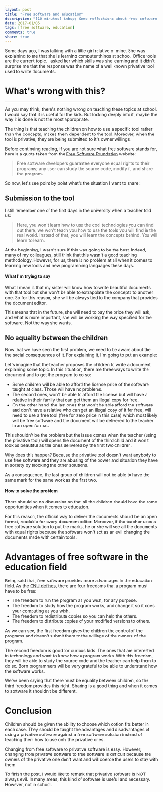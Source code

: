 ```yaml
---
layout: post
title: "Free software and education"
description: "[10 minutes] &nbsp; Some reflections about free software in the education area"
date: 2017-01/05
tags: [free software, education]
comments: true
share: true
---
```



Some days ago, I was talking with a little girl relative of mine. She was explaining to me that she is learning computer things at school. Office tools are the current topic. I asked her which skills was she learning and it didn't surprise me that the response was the name of a well known privative tool used to write documents.

# What's wrong with this?

---

As you may think, there's nothing wrong on teaching these topics at school. I would say that it is useful for the kids. But looking deeply into it, maybe the way it is done is not the most appropriate.

The thing is that teaching the children on how to use a specific tool rather than the concepts, makes them dependent to the tool. Moreover, when the tool is privative, they are being submitted to it's owner willings.

Before continuing reading, if you are not sure what free software stands for, here is a quote taken from the [Free Software Foundation](https://www.fsf.org/) website:

> Free software developers guarantee everyone equal rights to their programs; any user can study the source code, modify it, and share the program.

So now, let's see point by point what's the situation I want to share:

## Submission to the tool

I still remember one of the first days in the university when a teacher told us:

> Here, you won't learn how to use the cool technologies you can find out there, we won't teach you how to use the tools you will find in the real world. Instead of that, you will learn the concepts behind. You will learn to learn.

At the beginning, I wasn't sure if this was going to be the best. Indeed, many of my colleagues, still think that this wasn't a good teaching methodology. However, for us, there is no problem at all when it comes to learning new tools and new programming languages these days.

#### What I'm trying to say

What I mean is that my sister will know how to write beautiful documents with that tool but she won't be able to extrapolate the concepts to another one. So for this reason, she will be always tied to the company that provides the document editor.

This means that in the future, she will need to pay the price they will ask, and what is more important, she will be working the way specified for the software. Not the way she wants.

## No equality between the children

Now that we have seen the first problem, we need to be aware about the the social consequences of it. For explaining it, I'm going to put an example:

Let's imagine that the teacher proposes the children to write a document explaining some topic. In this situation, there are three ways to write the document and to get the program to do so:

- Some children will be able to afford the license price of the software taught at class. Those will have no problems.
- The second ones, won't be able to afford the license but will have a relative in their family that can get them an illegal copy for free.
- On the other hand, the last ones that won't be able afford the software and don't have a relative who can get an illegal copy of it for free, will need to use a free tool (free for zero price in this case) which most likely will be free software and the document will be delivered to the teacher in an open format.

This shouldn't be the problem but the issue comes when the teacher (using the privative tool) will opens the document of the third child and it won't look as beautiful as the ones delivered by the first two children.

Why does this happen? Because the privative tool doesn't want anybody to use free software and they are abusing of the power and situation they have in society by blocking the other solutions.

As a consequence, the last group of children will not be able to have the same mark for the same work as the first two.

#### How to solve the problem

There should be no discussion on that all the children should have the same opportunities when it comes to education.

For this reason, the official way to deliver the documents should be an open format, readable for every document editor. Moreover, if the teacher uses a free software solution to put the marks, he or she will see all the documents with equal rights because the software won't act as an evil changing the documents made with certain tools.

# Advantages of free software in the education field

Being said that, free software provides more advantages in the education field. As the [GNU defines](https://www.gnu.org/philosophy/free-sw.html), there are four freedoms that a program must have to be free:

- The freedom to run the program as you wish, for any purpose.
- The freedom to study how the program works, and change it so it does your computing as you wish.
- The freedom to redistribute copies so you can help the others.
- The freedom to distribute copies of your modified versions to others.

As we can see, the first freedom gives the children the control of the programs and doesn't submit them to the willings of the owners of the program.

The second freedom is good for curious kids. The ones that are interested in technology and want to know how a program works. With this freedom, they will be able to study the source code and the teacher can help them to do so. Born programmers will be very grateful to be able to understand how the software works.

We've been saying that there must be equality between children, so the third freedom provides this right. Sharing is a good thing and when it comes to software it shouldn't be different.

# Conclusion

Children should be given the ability to choose which option fits better in each case. They should be taught the advantages and disadvantages of using a privative software against a free software solution instead of teaching them how to use only the privative ones.

Changing from free software to privative software is easy. However, changing from privative software to free software is difficult because the owners of the privative one don't want and will coerce the users to stay with them.

To finish the post, I would like to remark that privative software is NOT always evil. In many areas, this kind of software is useful and necessary. However, not in school.
